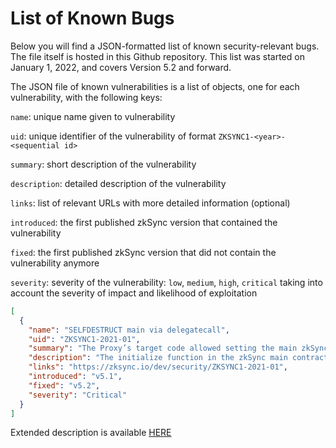 # List of Known Bugs

Below you will find a JSON-formatted list of known security-relevant bugs. The file itself is hosted in this Github repository. This list was started on January 1, 2022, and covers Version 5.2 and forward.

The JSON file of known vulnerabilities is a list of objects, one for each vulnerability, with the following keys:

`name`: unique name given to vulnerability

`uid`: unique identifier of the vulnerability of format `ZKSYNC1-<year>-<sequential id>`

`summary`: short description of the vulnerability

`description`: detailed description of the vulnerability

`links`: list of relevant URLs with more detailed information (optional)

`introduced`: the first published zkSync version that contained the vulnerability

`fixed`: the first published zkSync version that did not contain the vulnerability anymore

`severity`: severity of the vulnerability: `low`, `medium`, `high`, `critical` taking into account the severity of impact and likelihood of exploitation

```json
[
  {
    "name": "SELFDESTRUCT main via delegatecall",
    "uid": "ZKSYNC1-2021-01",
    "summary": "The Proxy’s target code allowed setting the main zkSync contract to SELFDESTRUCT, resulting in a freeze of user funds.",
    "description": "The initialize function in the zkSync main contract could be called on the target contract with any parameters at any time, allowing anyone to set additionalZkSync in the target contract storage to any address. If the attacker sets additionalZkSync to an address that would execute the SELFDESTRUCT opcode on any entry, and then call any function on the zkSync main contract that uses logic from additionalZkSync via delegatecall, the main zkSync target contract could have been destroyed and all funds would have been frozen. Funds could not be stolen because the Proxy contract owns the rollup assets and it did not contain a vulnerability, only the code of the Proxy’s target.",
    "links": "https://zksync.io/dev/security/ZKSYNC1-2021-01",
    "introduced": "v5.1",
    "fixed": "v5.2",
    "severity": "Critical"
  }
]
```

Extended description is available [HERE](./ZKSYNC1-2021-01.md)
